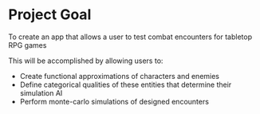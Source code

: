 # Project Goal
To create an app that allows a user to test combat encounters for tabletop RPG games

This will be accomplished by allowing users to:
- Create functional approximations of characters and enemies
- Define categorical qualities of these entities that determine their simulation AI
- Perform monte-carlo simulations of designed encounters
